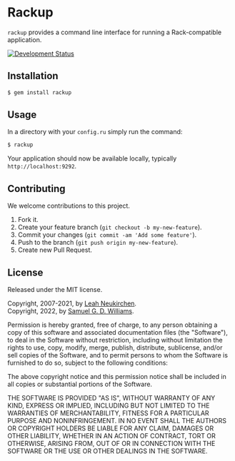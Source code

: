 # Rackup

`rackup` provides a command line interface for running a Rack-compatible application.

[![Development Status](https://github.com/rack/rackup/workflows/Development/badge.svg)](https://github.com/rack/rackup/actions?workflow=Development)

## Installation

```bash
$ gem install rackup
```

## Usage

In a directory with your `config.ru` simply run the command:

```bash
$ rackup
```

Your application should now be available locally, typically `http://localhost:9292`.

## Contributing

We welcome contributions to this project.

1.  Fork it.
2.  Create your feature branch (`git checkout -b my-new-feature`).
3.  Commit your changes (`git commit -am 'Add some feature'`).
4.  Push to the branch (`git push origin my-new-feature`).
5.  Create new Pull Request.

## License

Released under the MIT license.

Copyright, 2007-2021, by [Leah Neukirchen](https://leahneukirchen.org).  
Copyright, 2022, by [Samuel G. D. Williams](https://www.codeotaku.com).  

Permission is hereby granted, free of charge, to any person obtaining a copy
of this software and associated documentation files (the "Software"), to deal
in the Software without restriction, including without limitation the rights
to use, copy, modify, merge, publish, distribute, sublicense, and/or sell
copies of the Software, and to permit persons to whom the Software is
furnished to do so, subject to the following conditions:

The above copyright notice and this permission notice shall be included in
all copies or substantial portions of the Software.

THE SOFTWARE IS PROVIDED "AS IS", WITHOUT WARRANTY OF ANY KIND, EXPRESS OR
IMPLIED, INCLUDING BUT NOT LIMITED TO THE WARRANTIES OF MERCHANTABILITY,
FITNESS FOR A PARTICULAR PURPOSE AND NONINFRINGEMENT. IN NO EVENT SHALL THE
AUTHORS OR COPYRIGHT HOLDERS BE LIABLE FOR ANY CLAIM, DAMAGES OR OTHER
LIABILITY, WHETHER IN AN ACTION OF CONTRACT, TORT OR OTHERWISE, ARISING FROM,
OUT OF OR IN CONNECTION WITH THE SOFTWARE OR THE USE OR OTHER DEALINGS IN
THE SOFTWARE.
